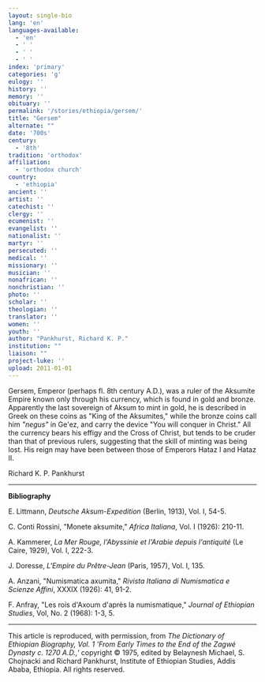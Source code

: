 ```yaml
---
layout: single-bio
lang: 'en'
languages-available:
  - 'en'
  - ' '
  - ' '
  - ' '
index: 'primary'
categories: 'g'
eulogy: ''
history: ''
memory: ''
obituary: ''
permalink: '/stories/ethiopia/gersem/'
title: "Gersem"
alternate: ""
date: '700s'
century:
  - '8th'
tradition: 'orthodox'
affiliation:
  - 'orthodox church'
country:
  - 'ethiopia'
ancient: ''
artist: ''
catechist: ''
clergy: ''
ecumenist: ''
evangelist: ''
nationalist: ''
martyr: ''
persecuted: ''
medical: ''
missionary: ''
musician: ''
nonafrican: ''
nonchristian: ''
photo: ''
scholar: ''
theologian: ''
translator: ''
women: ''
youth: ''
author: "Pankhurst, Richard K. P."
institution: ""
liaison: ""
project-luke: ''
upload: 2011-01-01
---
```




Gersem, Emperor (perhaps fl. 8th century A.D.), was a ruler of the Aksumite Empire known only through his currency, which is found in gold and bronze. Apparently the last sovereign of Aksum to mint in gold, he is described in Greek on these coins as "King of the Aksumites," while the bronze coins call him *"negus"* in Ge'ez, and carry the device "You will conquer in Christ." All the currency bears his effigy and the Cross of Christ, but tends to be cruder than that of previous rulers, suggesting that the skill of minting was being lost. His reign may have been between those of Emperors Hataz I and Hataz II.

Richard K. P. Pankhurst

---

**Bibliography**

E. Littmann, *Deutsche Aksum-Expedition* (Berlin, 1913), Vol. I, 54-5.

C. Conti Rossini, "Monete aksumite," *Africa Italiana*, Vol. I (1926): 210-11.

A. Kammerer, *La Mer Rouge, l'Abyssinie et l'Arabie depuis l'antiquité* (Le Caire, 1929), Vol. I, 222-3.

J. Doresse, *L'Empire du Prêtre-Jean* (Paris, 1957), Vol. I, 135.

A. Anzani, "Numismatica axumita," *Rivista Italiana di Numismatica e Scienze Affini*, XXXIX (1926): 41, 91-2.

F. Anfray, "Les rois d'Axoum d'après la numismatique," *Journal of Ethiopian Studies*, Vol, No. 2 (1968): 1-3, 5.

---

This article is reproduced, with permission, from *The Dictionary of Ethiopian Biography, Vol. 1 'From Early Times to the End of the Zagwé Dynasty c. 1270 A.D.,'* copyright &copy; 1975, edited by Belaynesh Michael, S. Chojnacki and Richard Pankhurst, Institute of Ethiopian Studies, Addis Ababa, Ethiopia.  All rights reserved.